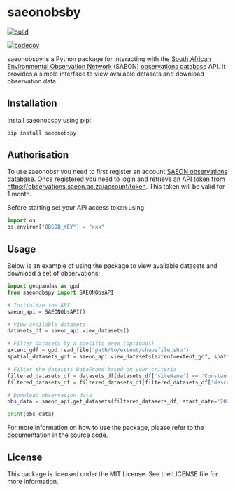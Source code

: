  # saeonobsby

[![build](https://github.com/GMoncrieff/saeonobspy/actions/workflows/main.yml/badge.svg)](https://github.com/GMoncrieff/saeonobspy/actions/workflows/main.yml)

[![codecov](https://codecov.io/gh/GMoncrieff/saeonobspy/branch/main/graph/badge.svg?token=XY9X1S56DE)](https://codecov.io/gh/GMoncrieff/saeonobspy)

saeonobspy is a Python package for interacting with the [South African Environmental Observation Network](www.saeon.ac.za) (SAEON) [observations database](http://observations.saeon.ac.za/) API. It provides a simple interface to view available datasets and download observation data.

## Installation

Install saeonobspy using pip:

```bash
pip install saeonobspy
```
## Authorisation

To use saeonobsr you need to first register an account [SAEON
observations database](http://observations.saeon.ac.za/). Once
registered you need to login and retrieve an API token from
<https://observations.saeon.ac.za/account/token>. This token will be
valid for 1 month.

Before starting set your API access token using

``` python
import os
os.environ["OBSDB_KEY"] = "xxx"
```
## Usage

Below is an example of using the package to view available datasets and download a set of observations:

```python
import geopandas as gpd
from saeonobspy import SAEONObsAPI

# Initialize the API
saeon_api = SAEONObsAPI()

# View available datasets
datasets_df = saeon_api.view_datasets()

# Filter datasets by a specific area (optional)
extent_gdf = gpd.read_file('path/to/extent/shapefile.shp')
spatial_datasets_gdf = saeon_api.view_datasets(extent=extent_gdf, spatial=True)

# Filter the datasets DataFrame based on your criteria
filtered_datasets_df = datasets_df[datasets_df['siteName'] == 'Constantiaberg']
filtered_datasets_df = filtered_datasets_df[filtered_datasets_df['description'] == 'Air Temperature - Daily Minimum - Degrees Celsius']

# Download observation data
obs_data = saeon_api.get_datasets(filtered_datasets_df, start_date='2020-01-01', end_date='2020-12-31')

print(obs_data)
```

For more information on how to use the package, please refer to the documentation in the source code.

## License

This package is licensed under the MIT License. See the LICENSE file for more information.
